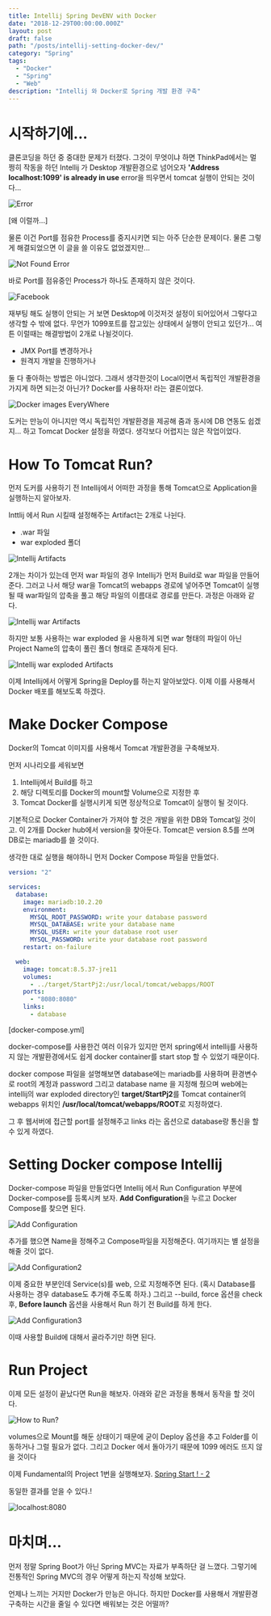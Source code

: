 ```yaml
---
title: Intellij Spring DevENV with Docker
date: "2018-12-29T00:00:00.000Z"
layout: post
draft: false
path: "/posts/intellij-setting-docker-dev/"
category: "Spring"
tags:
  - "Docker"
  - "Spring"
  - "Web"
description: "Intellij 와 Docker로 Spring 개발 환경 구축"
---
```


# 시작하기에...

클론코딩을 하던 중 중대한 문제가 터졌다. 그것이 무엇이냐 하면 ThinkPad에서는 멀쩡히 작동을 하던 Intellij 가 Desktop 개발환경으로 넘어오자 **'Address localhost:1099' is already in use** error을 띄우면서 tomcat 실행이 안되는 것이다...

![Error](1.PNG)

[왜 이럴까...]

물론 이건 Port를 점유한 Process를 중지시키면 되는 아주 단순한 문제이다. 물론 그렇게 해결되었으면 이 글을 쓸 이유도 없었겠지만...

![Not Found Error](2.PNG)

바로 Port를 점유중인 Process가 하나도 존재하지 않은 것이다.

![Facebook](3.PNG)

재부팅 해도 실행이 안되는 거 보면 Desktop에 이것저것 설정이 되어있어서 그렇다고 생각할 수 밖에 없다. 무언가 1099포트를 잡고있는 상태에서 실행이 안되고 있던가... 여튼 이럴때는 해결방법이 2개로 나뉠것이다.

- JMX Port를 변경하거나
- 원격지 개발을 진행하거나

둘 다 좋아하는 방법은 아니었다. 그래서 생각한것이 Local이면서 독립적인 개발환경을 가지게 하면 되는것 아닌가? Docker를 사용하자! 라는 결론이었다.

![Docker images EveryWhere](4.png)

도커는 만능이 아니지만 역시 독립적인 개발환경을 제공해 줌과 동시에 DB 연동도 쉽겠지... 하고 Tomcat Docker 설정을 하였다. 생각보다 어렵지는 않은 작업이었다.

# How To Tomcat Run?

먼저 도커를 사용하기 전 Intellij에서 어떠한 과정을 통해 Tomcat으로 Application을 실행하는지 알아보자.

Inttlij 에서 Run 시킬때 설정해주는 Artifact는 2개로 나뉜다.

- .war 파일
- war exploded 폴더

![Intellij Artifacts](5.PNG)

2개는 차이가 있는데 먼저 war 파일의 경우 Intellij가 먼저 Build로 war 파일을 만들어준다. 그러고 나서 해당 war을 Tomcat의 webapps 경로에 넣어주면 Tomcat이 실행 될 때 war파일의 압축을 풀고 해당 파일의 이름대로 경로를 만든다. 과정은 아래와 같다.

![Intellij war Artifacts](6.PNG)

하지만 보통 사용하는 war exploded 을 사용하게 되면 war 형태의 파일이 아닌 Project Name의 압축이 풀린 폴더 형태로 존재하게 된다.

![Intellij war exploded Artifacts](7.PNG)

이제 Intellij에서 어떻게 Spring을 Deploy를 하는지 알아보았다. 이제 이를 사용해서 Docker 배포를 해보도록 하겠다.

# Make Docker Compose

Docker의 Tomcat 이미지를 사용해서 Tomcat 개발환경을 구축해보자.

먼저 시나리오를 세워보면

1. Intellij에서 Build를 하고
2. 해당 디렉토리를 Docker의 mount할 Volume으로 지정한 후
3. Tomcat Docker를 실행시키게 되면 정상적으로 Tomcat이 실행이 될 것이다.

기본적으로 Docker Container가 가져야 할 것은 개발을 위한 DB와 Tomcat일 것이고. 이 2개를 Docker hub에서 version을 찾아둔다. Tomcat은 version 8.5를 쓰며 DB로는 mariadb를 쓸 것이다.

생각한 대로 실행을 해야하니 먼저 Docker Compose 파일을 만들었다.

```yml
version: "2"

services:
  database:
    image: mariadb:10.2.20
    environment:
      MYSQL_ROOT_PASSWORD: write your database password
      MYSQL_DATABASE: write your database name
      MYSQL_USER: write your database root user
      MYSQL_PASSWORD: write your database root password
    restart: on-failure

  web:
    image: tomcat:8.5.37-jre11
    volumes:
      - ../target/StartPj2:/usr/local/tomcat/webapps/ROOT
    ports:
      - "8080:8080"
    links:
      - database
```

[docker-compose.yml]

docker-compose를 사용한건 여러 이유가 있지만 먼저 spring에서 intellij를 사용하지 않는 개발환경에서도 쉽게 docker container를 start stop 할 수 있었기 때문이다.

docker compose 파일을 설명해보면 database에는 mariadb를 사용하며 환경변수로 root의 계정과 password 그리고 database name 을 지정해 줬으며 web에는 intellij의  war exploded directory인 **target/StartPj2**를 Tomcat container의 webapps 위치인 **/usr/local/tomcat/webapps/ROOT**로 지정하였다.

그 후 웹서버에 접근할 port를 설정해주고 links 라는 옵션으로 database랑 통신을 할 수 있게 하였다.

# Setting Docker compose Intellij

Docker-compose 파일을 만들었다면 Intellij 에서 Run Configuration 부분에 Docker-compose를 등록시켜 보자. **Add Configuration**을 누르고 Docker Compose를 찾으면 된다.

![Add Configuration](8.PNG)

추가를 했으면 Name을 정해주고 Compose파일을 지정해준다. 여기까지는 별 설정을 해줄 것이 없다.

![Add Configuration2](9.PNG)

이제 중요한 부분인데 Service(s)를 web, 으로 지정해주면 된다. (혹시 Database를 사용하는 경우 database도 추가해 주도록 하자.) 그리고 --build, force 옵션을 check 후, **Before launch** 옵션을 사용해서 Run 하기 전 Build를 하게 한다.

![Add Configuration3](10.PNG)

이때 사용할 Build에 대해서 골라주기만 하면 된다.

# Run Project

이제 모든 설정이 끝났다면 Run을 해보자. 아래와 같은 과정을 통해서 동작을 할 것이다.

![How to Run?](11.PNG)

volumes으로 Mount를 해둔 상태이기 때문에 굳이 Deploy 옵션을 추고 Folder를 이동하거나 그럴 필요가 없다. 그리고 Docker 에서 돌아가기 때문에 1099 에러도 뜨지 않을 것이다

이제 Fundamental의 Project 1번을 실행해보자. [Spring Start ! - 2](https://blog.civar.io/posts/fundamental/spring/1)

동일한 결과를 얻을 수 있다.!

![localhost:8080](12.PNG)

# 마치며...

먼저 정말 Spring Boot가 아닌 Spring MVC는 자료가 부족하단 걸 느꼈다. 그렇기에 전통적인 Spring MVC의 경우 어떻게 하는지 작성해 보았다.

언제나 느끼는 거지만 Docker가 만능은 아니다. 하지만 Docker를 사용해서 개발환경 구축하는 시간을 줄일 수 있다면 배워보는 것은 어떨까?